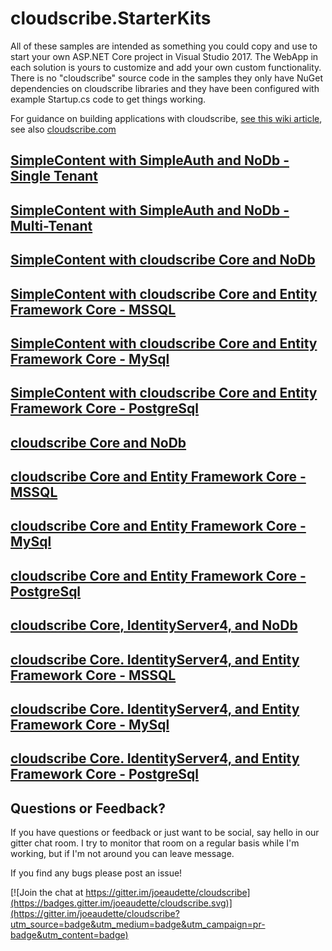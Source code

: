 # cloudscribe.StarterKits

All of these samples are intended as something you could copy and use to start your own ASP.NET Core project in Visual Studio 2017. The WebApp in each solution is yours to customize and add your own custom functionality. There is no "cloudscribe" source code in the samples they only have NuGet dependencies on cloudscribe libraries and they have been configured with example Startup.cs code to get things working.

For guidance on building applications with cloudscribe, [see this wiki article](https://github.com/joeaudette/cloudscribe.StarterKits/wiki/Building-Web-Apps-with-cloudscribe), see also [cloudscribe.com](https://www.cloudscribe.com)

## [SimpleContent with SimpleAuth and NoDb - Single Tenant](https://github.com/joeaudette/cloudscribe.StarterKits/tree/master/SimpleContent-SimpleAuth-nodb)

## [SimpleContent with SimpleAuth and NoDb - Multi-Tenant](https://github.com/joeaudette/cloudscribe.StarterKits/tree/master/SimpleContent-SimpleAuth-nodb-multitenant)

## [SimpleContent with cloudscribe Core and NoDb](https://github.com/joeaudette/cloudscribe.StarterKits/tree/master/SimpleContent-cloudscribecore-nodb)

## [SimpleContent with cloudscribe Core and Entity Framework Core - MSSQL](https://github.com/joeaudette/cloudscribe.StarterKits/tree/master/SimpleContent-cloudscribecore-ef)

## [SimpleContent with cloudscribe Core and Entity Framework Core - MySql](https://github.com/joeaudette/cloudscribe.StarterKits/tree/master/SimpleContent-cloudscribecore-ef-mysql)

## [SimpleContent with cloudscribe Core and Entity Framework Core - PostgreSql](https://github.com/joeaudette/cloudscribe.StarterKits/tree/master/SimpleContent-cloudscribecore-ef-pgsql)

## [cloudscribe Core and NoDb](https://github.com/joeaudette/cloudscribe.StarterKits/tree/master/cloudscribe-core-nodb)

## [cloudscribe Core and Entity Framework Core - MSSQL](https://github.com/joeaudette/cloudscribe.StarterKits/tree/master/cloudscribe-core-ef)

## [cloudscribe Core and Entity Framework Core - MySql](https://github.com/joeaudette/cloudscribe.StarterKits/tree/master/cloudscribe-core-ef-mysql)

## [cloudscribe Core and Entity Framework Core - PostgreSql](https://github.com/joeaudette/cloudscribe.StarterKits/tree/master/cloudscribe-core-ef-pgsql)

## [cloudscribe Core, IdentityServer4, and NoDb](https://github.com/joeaudette/cloudscribe.StarterKits/tree/master/cloudscribe-idserver-nodb)

## [cloudscribe Core. IdentityServer4, and Entity Framework Core - MSSQL](https://github.com/joeaudette/cloudscribe.StarterKits/tree/master/cloudscribe-idserver-ef)

## [cloudscribe Core. IdentityServer4, and Entity Framework Core - MySql](https://github.com/joeaudette/cloudscribe.StarterKits/tree/master/cloudscribe-idserver-ef-mysql)

## [cloudscribe Core. IdentityServer4, and Entity Framework Core - PostgreSql](https://github.com/joeaudette/cloudscribe.StarterKits/tree/master/cloudscribe-idserver-ef-pgsql)



## Questions or Feedback?

If you have questions or feedback or just want to be social, say hello in our gitter chat room. I try to monitor that room on a regular basis while I'm working, but if I'm not around you can leave  message.

If you find any bugs please post an issue!

[![Join the chat at https://gitter.im/joeaudette/cloudscribe](https://badges.gitter.im/joeaudette/cloudscribe.svg)](https://gitter.im/joeaudette/cloudscribe?utm_source=badge&utm_medium=badge&utm_campaign=pr-badge&utm_content=badge)